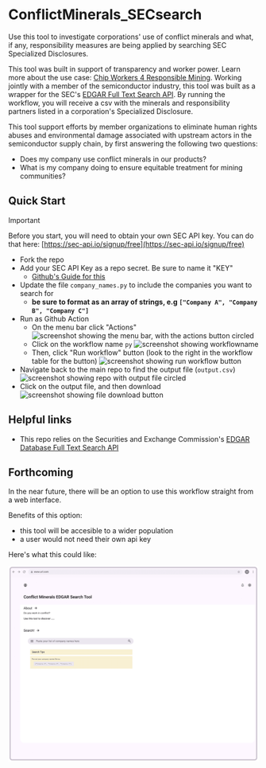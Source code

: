 # ConflictMinerals_SECsearch
Use this tool to investigate corporations' use of conflict minerals and what, if any, responsibility measures are being applied by searching SEC Specialized Disclosures.

This tool was built in support of transparency and worker power. Learn more about the use case: [Chip Workers 4 Responsible Mining](https://www.cw4rm.org/). Working jointly with a member of the semiconductor industry, this tool was built as a wrapper for the SEC's [EDGAR Full Text Search API](https://sec-api.io/docs/full-text-search-api). By running the workflow, you will receive a csv with the minerals and responsibility partners listed in a corporation's Specialized Disclosure. 

This tool support efforts by member organizations to eliminate human rights abuses and
environmental damage associated with upstream actors in the semiconductor supply
chain, by first answering the following two questions: 

* Does my company use conflict minerals in our products? 
* What is my company doing to ensure equitable treatment for mining communities? 


## Quick Start

> [!IMPORTANT]
> Before you start, you will need to obtain your own SEC API key. You can do that here: [https://sec-api.io/signup/free](https://sec-api.io/signup/free)

* Fork the repo
* Add your SEC API Key as a repo secret. Be sure to name it "KEY"
  * [Github's Guide for this](https://docs.github.com/en/actions/security-for-github-actions/security-guides/using-secrets-in-github-actions#creating-secrets-for-a-repository)
* Update the file `company_names.py` to include the companies you want to search for
  * **be sure to format as an array of strings, e.g `["Company A", "Company B", "Company C"]`**
* Run as Github Action
  * On the menu bar click "Actions" 
    ![screenshot showing the menu bar, with the actions button circled](images/ss_1.PNG)
  * Click on the workflow name `py`
    ![screenshot showing workflowname](images/ss_2.PNG)
  * Then, click "Run workflow" button (look to the right in the workflow table for the button)
    ![screenshot showing run workflow button](images/ss_3.PNG)
* Navigate back to the main repo to find the output file (`output.csv`)
  ![screenshot showing repo with output file circled](images/ss_4.PNG)
* Click on the output file, and then download
  ![screenshot showing file download button](images/ss_5.PNG)

## Helpful links 

* This repo relies on the Securities and Exchange Commission's [EDGAR Database Full Text Search API](https://sec-api.io/docs/full-text-search-api)


## Forthcoming

In the near future, there will be an option to use this workflow straight from a web interface. 

Benefits of this option:
* this tool will be accesible to a wider population
* a user would not need their own api key

Here's what this could like: 

![wireframe showing web browser view of webpage that includes about section, search bar, and tips](images/shortterm_wireframe.png)